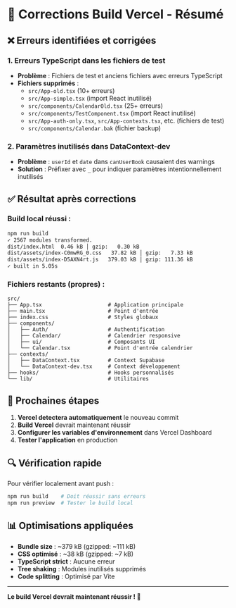 # 🔧 Corrections Build Vercel - Résumé

## ❌ Erreurs identifiées et corrigées

### 1. Erreurs TypeScript dans les fichiers de test
- **Problème** : Fichiers de test et anciens fichiers avec erreurs TypeScript
- **Fichiers supprimés** :
  - `src/App-old.tsx` (10+ erreurs)
  - `src/App-simple.tsx` (import React inutilisé)
  - `src/components/CalendarOld.tsx` (25+ erreurs)
  - `src/components/TestComponent.tsx` (import React inutilisé)
  - `src/App-auth-only.tsx`, `src/App-contexts.tsx`, etc. (fichiers de test)
  - `src/components/Calendar.bak` (fichier backup)

### 2. Paramètres inutilisés dans DataContext-dev
- **Problème** : `userId` et `date` dans `canUserBook` causaient des warnings
- **Solution** : Préfixer avec `_` pour indiquer paramètres intentionnellement inutilisés

## ✅ Résultat après corrections

### Build local réussi :
```bash
npm run build
✓ 2567 modules transformed.
dist/index.html  0.46 kB │ gzip:   0.30 kB
dist/assets/index-C0mwRG_0.css   37.82 kB │ gzip:   7.33 kB
dist/assets/index-D5AXN4rt.js   379.03 kB │ gzip: 111.36 kB
✓ built in 5.05s
```

### Fichiers restants (propres) :
```
src/
├── App.tsx                     # Application principale
├── main.tsx                    # Point d'entrée
├── index.css                   # Styles globaux
├── components/
│   ├── Auth/                   # Authentification
│   ├── Calendar/               # Calendrier responsive
│   ├── ui/                     # Composants UI
│   └── Calendar.tsx            # Point d'entrée calendrier
├── contexts/
│   ├── DataContext.tsx         # Context Supabase
│   └── DataContext-dev.tsx     # Context développement
├── hooks/                      # Hooks personnalisés
└── lib/                        # Utilitaires
```

## 🚀 Prochaines étapes

1. **Vercel detectera automatiquement** le nouveau commit
2. **Build Vercel** devrait maintenant réussir
3. **Configurer les variables d'environnement** dans Vercel Dashboard
4. **Tester l'application** en production

## 🔍 Vérification rapide

Pour vérifier localement avant push :
```bash
npm run build    # Doit réussir sans erreurs
npm run preview  # Tester le build local
```

## 📊 Optimisations appliquées

- **Bundle size** : ~379 kB (gzipped: ~111 kB)
- **CSS optimisé** : ~38 kB (gzipped: ~7 kB)
- **TypeScript strict** : Aucune erreur
- **Tree shaking** : Modules inutilisés supprimés
- **Code splitting** : Optimisé par Vite

---

**Le build Vercel devrait maintenant réussir ! 🎉**
